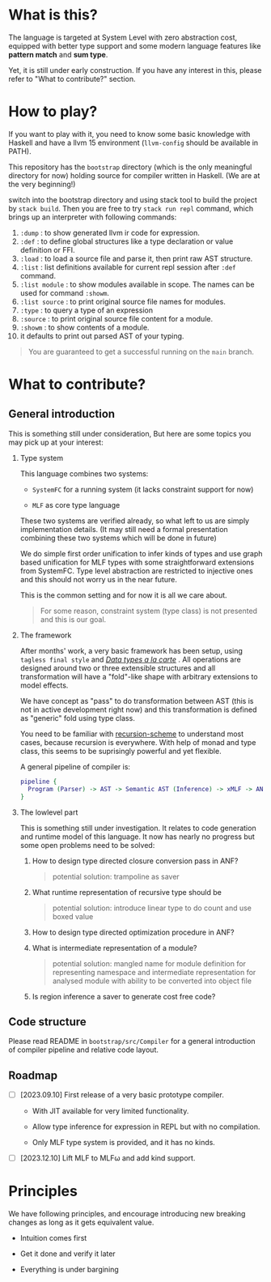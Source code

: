 # What is this?

The language is targeted at System Level with zero abstraction cost, equipped with better type support and some modern language features like **pattern match** and **sum type**.

Yet, it is still under early construction. If you have any interest in this, please refer to "What to contribute?" section.

# How to play?

If you want to play with it, you need to know some basic knowledge with Haskell and have a llvm 15 environment (`llvm-config` should be available in PATH).

This repository has the `bootstrap` directory (which is the only meaningful directory for now) holding source for compiler written in Haskell. (We are at the very beginning!)

switch into the bootstrap directory and using stack tool to build the project by `stack build`.
Then you are free to try `stack run repl` command, which brings up an interpreter with following commands:

1. `:dump` : to show generated llvm ir code for expression.
2. `:def` : to define global structures like a type declaration or value definition or FFI.
3. `:load` : to load a source file and parse it, then print raw AST structure.
4. `:list` : list definitions available for current repl session after `:def` command.
5. `:list module` : to show modules available in scope. The names can be used for command `:showm`.
6. `:list source` : to print original source file names for modules.
7. `:type` : to query a type of an expression
8. `:source` : to print original source file content for a module.
9. `:showm` : to show contents of a module.
10. it defaults to print out parsed AST of your typing.

> You are guaranteed to get a successful running on the `main` branch.

# What to contribute?

## General introduction

This is something still under consideration, But here are some topics you may pick up at your interest:

1. Type system

   This language combines two systems:

   - `SystemFC` for a running system (it lacks constraint support for now)

   - `MLF` as core type language

   These two systems are verified already, so what left to us are simply implementation details. (It may still need a formal presentation combining these two systems which will be done in future)

   We do simple first order unification to infer kinds of types and use graph based unification for MLF types with some straightforward extensions from SystemFC. Type level abstraction are restricted to injective ones and this should not worry us in the near future.

   This is the common setting and for now it is all we care about.

   > For some reason, constraint system (type class) is not presented and this is our goal.

2. The framework

   After months' work, a very basic framework has been setup, using `tagless final style` and [*Data types a la carte*](https://www.cambridge.org/core/journals/journal-of-functional-programming/article/data-types-a-la-carte/14416CB20C4637164EA9F77097909409) . All operations are designed around two or three  extensible structures and all transformation will have a "fold"-like shape with arbitrary extensions to model effects.

   We have concept as "pass" to do transformation between AST (this is not in active development right now) and this transformation is defined as "generic" fold using type class.

   You need to be familiar with [recursion-scheme](https://hackage.haskell.org/package/recursion-schemes) to understand most cases, because recursion is everywhere. With help of monad and type class, this seems to be suprisingly powerful and yet flexible.

   A general pipeline of compiler is:

   ```dot
   pipeline {
     Program (Parser) -> AST -> Semantic AST (Inference) -> xMLF -> ANF -> LLVM IR -> MC
   }
   ```

3. The lowlevel part

   This is something still under investigation. It relates to code generation and runtime model of this language. It now has nearly no progress but some open problems need to be solved:

   1. How to design type directed closure conversion pass in ANF?

      > potential solution: trampoline as saver

   2. What runtime representation of recursive type should be

      > potential solution: introduce linear type to do count and use boxed value

   3. How to design type directed optimization procedure in ANF?

   4. What is intermediate representation of a module?

      > potential solution: mangled name for module definition for representing namespace and intermediate representation for analysed module with ability to be converted into object file

   5. Is region inference a saver to generate cost free code?

## Code structure

Please read README in `bootstrap/src/Compiler` for a general introduction of compiler pipeline and relative code layout.

## Roadmap

- [ ] [2023.09.10] First release of a very basic prototype compiler.

  - With JIT available for very limited functionality.

  - Allow type inference for expression in REPL but with no compilation.

  - Only MLF type system is provided, and it has no kinds.

- [ ] [2023.12.10] Lift MLF to MLFω and add kind support.

# Principles

We have following principles, and encourage introducing new breaking changes as long as it gets equivalent value.

- Intuition comes first

- Get it done and verify it later

- Everything is under bargining
